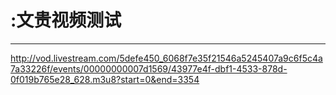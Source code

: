 # :文贵视频测试
---
http://vod.livestream.com/5defe450_6068f7e35f21546a5245407a9c6f5c4a7a33226f/events/00000000007d1569/43977e4f-dbf1-4533-878d-0f019b765e28_628.m3u8?start=0&end=3354
